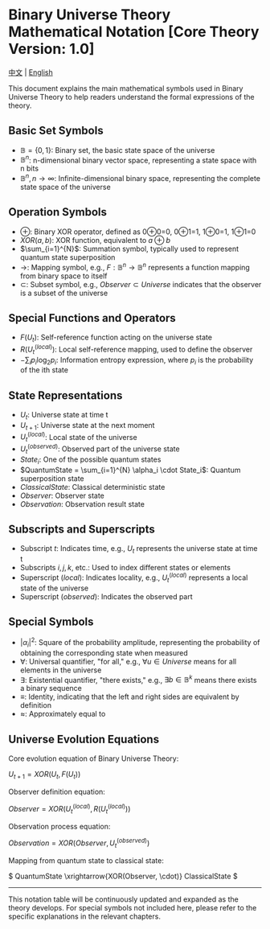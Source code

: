 # Binary Universe Theory Mathematical Notation [Core Theory Version: 1.0]

[中文](math_notation.md) | [English](math_notation_en.md)

This document explains the main mathematical symbols used in Binary Universe Theory to help readers understand the formal expressions of the theory.

## Basic Set Symbols

- $\mathbb{B} = \{0, 1\}$: Binary set, the basic state space of the universe
- $\mathbb{B}^{n}$: n-dimensional binary vector space, representing a state space with n bits
- $\mathbb{B}^{n}, n \rightarrow \infty$: Infinite-dimensional binary space, representing the complete state space of the universe

## Operation Symbols

- $\oplus$: Binary XOR operator, defined as 0⊕0=0, 0⊕1=1, 1⊕0=1, 1⊕1=0
- $XOR(a, b)$: XOR function, equivalent to $a \oplus b$
- $\sum_{i=1}^{N}$: Summation symbol, typically used to represent quantum state superposition
- $\rightarrow$: Mapping symbol, e.g., $F: \mathbb{B}^{n} \rightarrow \mathbb{B}^{n}$ represents a function mapping from binary space to itself
- $\subset$: Subset symbol, e.g., $Observer \subset Universe$ indicates that the observer is a subset of the universe

## Special Functions and Operators

- $F(U_t)$: Self-reference function acting on the universe state
- $R(U_t^{(local)})$: Local self-reference mapping, used to define the observer
- $-\sum_{i} p_i \log_2 p_i$: Information entropy expression, where $p_i$ is the probability of the ith state

## State Representations

- $U_t$: Universe state at time t
- $U_{t+1}$: Universe state at the next moment
- $U_t^{(local)}$: Local state of the universe
- $U_t^{(observed)}$: Observed part of the universe state
- $State_i$: One of the possible quantum states
- $QuantumState = \sum_{i=1}^{N} \alpha_i \cdot State_i$: Quantum superposition state
- $ClassicalState$: Classical deterministic state
- $Observer$: Observer state
- $Observation$: Observation result state

## Subscripts and Superscripts

- Subscript $t$: Indicates time, e.g., $U_t$ represents the universe state at time t
- Subscripts $i, j, k$, etc.: Used to index different states or elements
- Superscript $(local)$: Indicates locality, e.g., $U_t^{(local)}$ represents a local state of the universe
- Superscript $(observed)$: Indicates the observed part

## Special Symbols

- $|\alpha_i|^2$: Square of the probability amplitude, representing the probability of obtaining the corresponding state when measured
- $\forall$: Universal quantifier, "for all," e.g., $\forall u \in Universe$ means for all elements in the universe
- $\exists$: Existential quantifier, "there exists," e.g., $\exists b \in \mathbb{B}^{k}$ means there exists a binary sequence
- $\equiv$: Identity, indicating that the left and right sides are equivalent by definition
- $\approx$: Approximately equal to

## Universe Evolution Equations

Core evolution equation of Binary Universe Theory:

$`
U_{t+1} = XOR(U_t, F(U_t))
`$

Observer definition equation:

$`
Observer = XOR(U_t^{(local)}, R(U_t^{(local)}))
`$

Observation process equation:

$`
Observation = XOR(Observer, U_t^{(observed)})
`$

Mapping from quantum state to classical state:

$`
QuantumState \xrightarrow{XOR(Observer, \cdot)} ClassicalState
`$

---

This notation table will be continuously updated and expanded as the theory develops. For special symbols not included here, please refer to the specific explanations in the relevant chapters. 